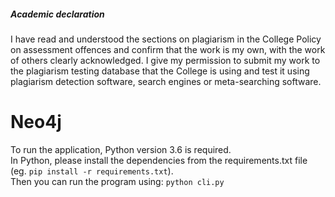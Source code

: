##### Academic declaration

I have read and understood the sections on plagiarism in the College Policy on assessment offences and confirm that the work is my own, with the work of others clearly acknowledged. I give my permission to submit my work to the plagiarism testing database that the College is using and test it using plagiarism detection software, search engines or meta-searching software.

# Neo4j

To run the application, Python version 3.6 is required.  
In Python, please install the dependencies from the requirements.txt file (eg. `pip install -r requirements.txt`).    
Then you can run the program using:  `python cli.py` 